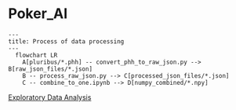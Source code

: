 # Poker_AI

```mermaid
---
title: Process of data processing
---
  flowchart LR
    A[pluribus/*.phh] -- convert_phh_to_raw_json.py --> B[raw_json_files/*.json]
    B -- process_raw_json.py --> C[processed_json_files/*.json]
    C -- combine_to_one.ipynb --> D[numpy_combined/*.npy]
```
[Exploratory Data Analysis](hands_occurences.html)

